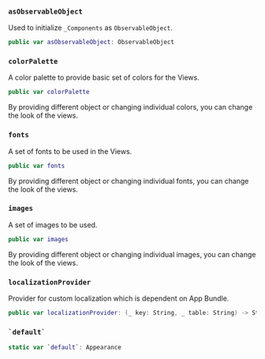 
### `asObservableObject`

Used to initialize `_Components` as `ObservableObject`.

``` swift
public var asObservableObject: ObservableObject 
```

### `colorPalette`

A color palette to provide basic set of colors for the Views.

``` swift
public var colorPalette 
```

By providing different object or changing individual colors, you can change the look of the views.

### `fonts`

A set of fonts to be used in the Views.

``` swift
public var fonts 
```

By providing different object or changing individual fonts, you can change the look of the views.

### `images`

A set of images to be used.

``` swift
public var images 
```

By providing different object or changing individual images, you can change the look of the views.

### `localizationProvider`

Provider for custom localization which is dependent on App Bundle.

``` swift
public var localizationProvider: (_ key: String, _ table: String) -> String 
```

### `` `default` ``

``` swift
static var `default`: Appearance 
